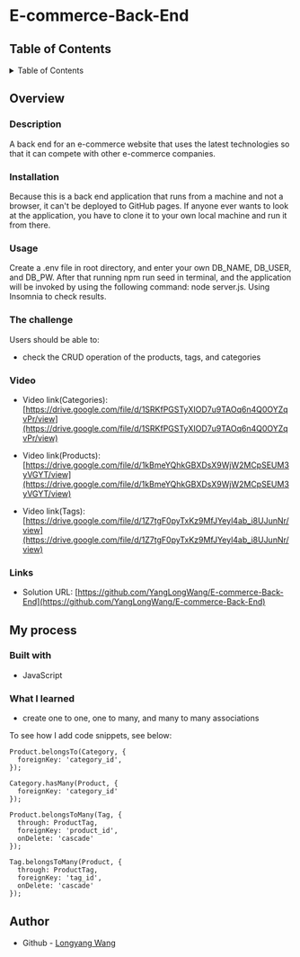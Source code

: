 # E-commerce-Back-End

## Table of Contents 

<details>
<summary>Table of Contents</summary>

- [Overview](#overview)
  - [Description](#description)
  - [Installation](#installation)
  - [Usage](#usage)
  - [The challenge](#the-challenge)
  - [Video](#video)
  - [Links](#links)
- [My process](#my-process)
  - [Built with](#built-with)
  - [What I learned](#what-i-learned)
- [Author](#author)

</details>

## Overview

### Description

A back end for an e-commerce website that uses the latest technologies so that it can compete with other e-commerce companies.


### Installation

Because this is a back end application that runs from a machine and not a browser, it can't be deployed to GitHub pages. If anyone ever wants to look at the application, you have to clone it to your own local machine and run it from there.


### Usage

Create a .env file in root directory, and enter your own DB_NAME, DB_USER, and DB_PW. After that running npm run seed in terminal, and the application will be invoked by using the following command: node server.js. Using Insomnia to check results.

### The challenge

Users should be able to:

- check the CRUD operation of the products, tags, and categories

### Video

- Video link(Categories): [https://drive.google.com/file/d/1SRKfPGSTyXIOD7u9TAOq6n4Q0OYZqvPr/view](https://drive.google.com/file/d/1SRKfPGSTyXIOD7u9TAOq6n4Q0OYZqvPr/view)

- Video link(Products): [https://drive.google.com/file/d/1kBmeYQhkGBXDsX9WjW2MCpSEUM3yVGYT/view](https://drive.google.com/file/d/1kBmeYQhkGBXDsX9WjW2MCpSEUM3yVGYT/view)

- Video link(Tags): [https://drive.google.com/file/d/1Z7tgF0pyTxKz9MfJYeyl4ab_i8UJunNr/view](https://drive.google.com/file/d/1Z7tgF0pyTxKz9MfJYeyl4ab_i8UJunNr/view)

### Links

- Solution URL: [https://github.com/YangLongWang/E-commerce-Back-End](https://github.com/YangLongWang/E-commerce-Back-End)

## My process

### Built with

- JavaScript

### What I learned

- create one to one, one to many, and many to many associations

To see how I add code snippets, see below:

```JS
Product.belongsTo(Category, {
  foreignKey: 'category_id',
});

Category.hasMany(Product, {
  foreignKey: 'category_id'
});

Product.belongsToMany(Tag, {
  through: ProductTag,
  foreignKey: 'product_id',
  onDelete: 'cascade'
});

Tag.belongsToMany(Product, {
  through: ProductTag,
  foreignKey: 'tag_id',
  onDelete: 'cascade'
});
```

## Author

- Github - [Longyang Wang](https://github.com/YangLongWang)

